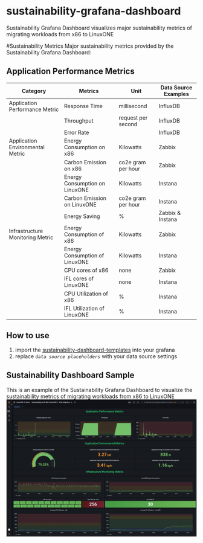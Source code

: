 # sustainability-grafana-dashboard
Sustainability Grafana Dashboard visualizes major sustainability metrics of migrating workloads from x86 to LinuxONE

#Sustainability Metrics
Major sustainability metrics provided by the Sustainability Grafana Dashboard:
## Application Performance Metrics
| Category  | Metrics  | Unit  | Data Source Examples  |
|---|---|---|---|
| Application Performance Metric | Response Time  | millisecond | InfluxDB  |
|   | Throughput  | request per second  |  InfluxDB  |
|   |  Error Rate |   | InfluxDB  |
| Application Environmental Metric | Energy Consumption on x86  | Kilowatts | Zabbix  |
|   | Carbon Emission on x86  | co2e gram per hour  |  Zabbix  |
| | Energy Consumption on LinuxONE  | Kilowatts | Instana  |
|   | Carbon Emission on LinuxONE  | co2e gram per hour  |  Instana  |
|   | Energy Saving  | %  |  Zabbix & Instana  |
| Infrastructure Monitoring Metric | Energy Consumption of x86  | Kilowatts | Zabbix  |
|   | Energy Consumption of LinuxONE  | Kilowatts |  Instana  |
| | CPU cores of x86  | none | Zabbix  |
|   | IFL cores of LinuxONE  | none  |  Instana  |
|   | CPU Utilization of x86  | %  |  Instana  |
|   | IFL Utilization of LinuxONE  | %  |  Instana  |

## How to use
1. import the [sustainability-dashboard-templates](Grafana-dashboards/sustainability-dashboard.json) into your grafana
2. replace _`data source placeholders`_ with your data source settings

## Sustainability Dashboard Sample
This is an example of the Sustainability Grafana Dashboard to visualize the sustainability metrics of migrating workloads from x86 to LinuxONE
![example](doc/sustainability-dashboard.png)
